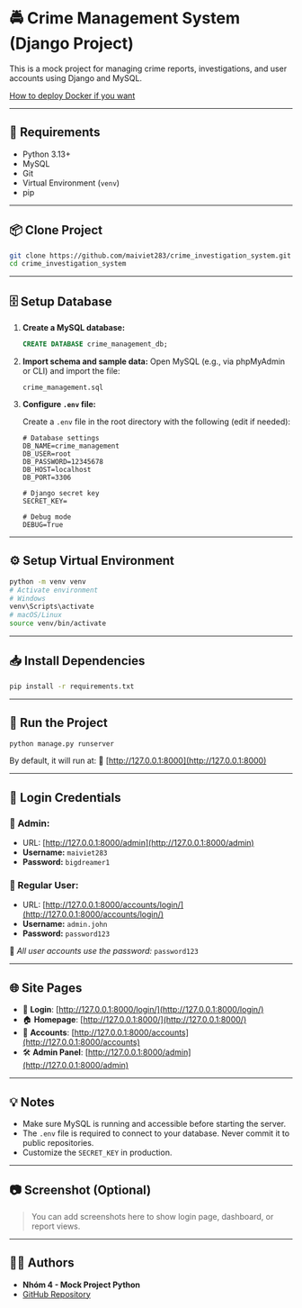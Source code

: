 # 🚔 Crime Management System (Django Project)

This is a mock project for managing crime reports, investigations, and user accounts using Django and MySQL.

[How to deploy Docker if you want](How_Deploy_Docker.md)

---

## 🔧 Requirements

* Python 3.13+
* MySQL
* Git
* Virtual Environment (`venv`)
* pip

---

## 📦 Clone Project

```bash
git clone https://github.com/maiviet283/crime_investigation_system.git
cd crime_investigation_system
```

---

## 🗄️ Setup Database

1. **Create a MySQL database:**

   ```sql
   CREATE DATABASE crime_management_db;
   ```

2. **Import schema and sample data:**
   Open MySQL (e.g., via phpMyAdmin or CLI) and import the file:

   ```
   crime_management.sql
   ```

3. **Configure `.env` file:**

   Create a `.env` file in the root directory with the following (edit if needed):

   ```env
   # Database settings
   DB_NAME=crime_management
   DB_USER=root
   DB_PASSWORD=12345678
   DB_HOST=localhost
   DB_PORT=3306

   # Django secret key
   SECRET_KEY=

   # Debug mode
   DEBUG=True
   ```

---

## ⚙️ Setup Virtual Environment

```bash
python -m venv venv
# Activate environment
# Windows
venv\Scripts\activate
# macOS/Linux
source venv/bin/activate
```

---

## 📥 Install Dependencies

```bash
pip install -r requirements.txt
```

---

## 🚀 Run the Project

```bash
python manage.py runserver
```

By default, it will run at:
🔗 [http://127.0.0.1:8000](http://127.0.0.1:8000)

---

## 🔐 Login Credentials

### 👤 Admin:

* URL: [http://127.0.0.1:8000/admin](http://127.0.0.1:8000/admin)
* **Username:** `maiviet283`
* **Password:** `bigdreamer1`

### 👥 Regular User:

* URL: [http://127.0.0.1:8000/accounts/login/](http://127.0.0.1:8000/accounts/login/)
* **Username:** `admin.john`
* **Password:** `password123`

🔐 *All user accounts use the password:* `password123`

---

## 🌐 Site Pages

* 🔑 **Login**: [http://127.0.0.1:8000/login/](http://127.0.0.1:8000/login/)
* 🏠 **Homepage**: [http://127.0.0.1:8000/](http://127.0.0.1:8000/)
* 👤 **Accounts**: [http://127.0.0.1:8000/accounts](http://127.0.0.1:8000/accounts)
* 🛠️ **Admin Panel**: [http://127.0.0.1:8000/admin](http://127.0.0.1:8000/admin)

---

## 💡 Notes

* Make sure MySQL is running and accessible before starting the server.
* The `.env` file is required to connect to your database. Never commit it to public repositories.
* Customize the `SECRET_KEY` in production.

---

## 📷 Screenshot (Optional)

> You can add screenshots here to show login page, dashboard, or report views.

---

## 👨‍💻 Authors

* **Nhóm 4 - Mock Project Python**
* [GitHub Repository](https://github.com/maiviet283/crime_investigation_system)